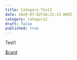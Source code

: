 ```yaml
---
title: Category Test2
date: 2020-07-02T16:21:13.000Z
category: category2
draft: false
published: true
---
```


Test1

[$card](https://m.youtube.com/watch?v=nnLucaFV08I)
